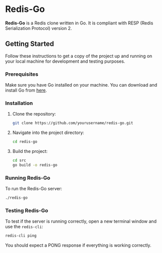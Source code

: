 # Redis-Go

**Redis-Go** is a Redis clone written in Go. It is compliant with RESP (Redis Serialization Protocol) version 2.

## Getting Started

Follow these instructions to get a copy of the project up and running on your local machine for development and testing purposes.

### Prerequisites

Make sure you have Go installed on your machine. You can download and install Go from [here](https://golang.org/dl/).

### Installation

1. Clone the repository:

    ```sh
    git clone https://github.com/yourusername/redis-go.git
    ```

2. Navigate into the project directory:

    ```sh
    cd redis-go
    ```

3. Build the project:

    ```sh
    cd src
    go build -o redis-go
    ```

### Running Redis-Go

To run the Redis-Go server:

```sh
./redis-go
```

### Testing Redis-Go

To test if the server is running correctly, open a new terminal window and use the `redis-cli`:

```sh
redis-cli ping
```
You should expect a PONG response if everything is working correctly.

